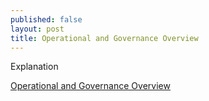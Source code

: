 ```yaml
---
published: false
layout: post
title: Operational and Governance Overview
---
```


Explanation

[Operational and Governance Overview](https://jacksonco.legistar.com/View.ashx?M=F&ID=2608523&GUID=204BBA4F-4E1C-47D3-AE5D-D1B65F0307F1)